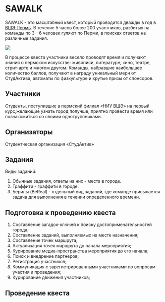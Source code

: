 # SAWALK
SAWALK - это масштабный квест, который проводится дважды в год в [ВШЭ Пермь](https://perm.hse.ru/news/870111789.html). 
В течение 5 часов более 200 участников, разбитых на команды по 3 - 6 человек гуляют по Перми, в поисках ответов на различные задания.

<img src="https://perm.hse.ru/data/2023/11/02/2051725470/1UN2XCQCbaY.jpg"/>

В процессе квеста участники весело проводят время и получают знания о пермском искусстве: живописи, литературе, кино, театре, стрит-арте и многом другом.
Команды, набравшие наибольшее количество баллов, получают в награду уникальный мерч от СтудАктива, автоматы по физкультуре и крутые призы от спонсоров.

## Участники
Студенты, поступившие в пермский филиал «НИУ ВШЭ» на первый курс,желающие узнать город получше, приятно провести время или познакомиться со своими одногруппниками.

## Организаторы
Студентческая организация «СтудАктив»

## Задания
Виды заданий: 
1. Обычные задания, ответы на них - места в городе.
2. Граффити - граффити в городе.
3. Берилы (BeReal) - отдельный вид заданий, где команде присылается задача для выполнения в течении определенного времени.

## Подготовка к проведению квеста
1. Составление загадок-ключей к поиску достопримечательностей города;
2. Составление заданий, выполняемых на месте назначения;
3. Составление точек маршрута;
4. Актуализация точек маршрута до начала мероприятия;
5. Курирование медиа-пространства мероприятия до его начала;
6. Поиск и внедрение партнеров;
7. Регистрация участников;
8. Коммуникация с зарегистрированными участниками по вопросам участия и проведения;
9. Курирование движения участников;

## Проведение квеста
